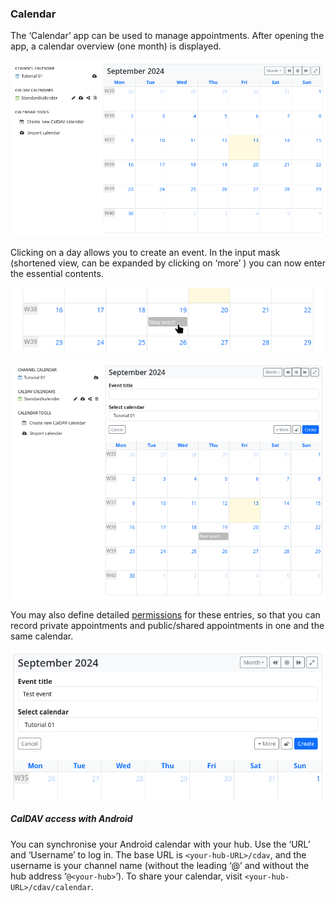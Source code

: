 ### **Calendar**

The ‘Calendar’ app can be used to manage appointments.
After opening the app, a calendar overview (one month) is displayed.

![cal 01](./pic/cal01.png)

Clicking on a day allows you to create an event. In the  input mask (shortened view, can be expanded by clicking on ‘more’ ) you can now enter the essential contents.

![cal 02](./pic/cal02.png)

![cal 03](./pic/cal03.png)

You may also define detailed [permissions](permissions_content.md) for these entries, so that you can record private appointments and public/shared appointments in one and the same calendar.

![cal 04](./pic/cal04.png)

##### **CalDAV access with Android** 

You can synchronise your Android calendar with your hub.
Use the ‘URL’ and ‘Username’ to log in. The base URL is `<your-hub-URL>/cdav`, and the username is your channel name (without the leading ‘@’ and without the hub address ‘`@<your-hub>`’).
To share your calendar, visit `<your-hub-URL>/cdav/calendar`.
